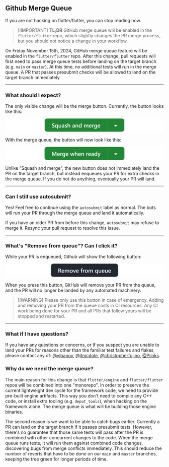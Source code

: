 ## Github Merge Queue

If you are not hacking on flutter/flutter, you can stop reading now.

> [!IMPORTANT] **TL;DR** GitHub merge queue will be enabled in the
> `flutter/flutter` repo, which slightly changes the PR merge process, but you
> should not notice a change in your workflow.

On Friday November 15th, 2024, GitHub merge queue feature will be enabled in the
`flutter/flutter` repo. After this change, pull requests will first need to pass
merge queue tests before landing on the target branch (e.g. `main` or `master`).
At this time, no additional tests will run in the merge queue. A PR that passes
presubmit checks will be allowed to land on the target branch immediately.

______________________________________________________________________

### What should I expect?

The only visible change will be the merge button. Currently, the button looks
like this:

![Squash and merge button](https://github.com/flutter/assets-for-api-docs/blob/main/assets/wiki/squash_merge.png)

With the merge queue, the button will now look like this:

![Merge when ready button](https://github.com/flutter/assets-for-api-docs/blob/main/assets/wiki/merge_ready.png)

Unlike "Squash and merge", the new button does not immediately land the PR on
the target branch, but instead enqueues your PR for extra checks in the merge
queue. If you do not do anything, eventually your PR will land.

______________________________________________________________________

### Can I still use autosubmit?

Yes! Feel free to continue using the `autosubmit` label as normal. The bots will
run your PR through the merge queue and land it automatically.

If you have an older PR from before this change, `autosubmit` may refuse to
merge it. Resync your pull request to resolve this issue.

______________________________________________________________________

### What's "Remove from queue"? Can I click it?

While your PR is enqueued, Github will show the following button:

![Remove from queue button](https://github.com/flutter/assets-for-api-docs/blob/main/assets/wiki/remove_queue.png)

When you press this button, GitHub will remove your PR from the queue, and the
PR will no longer be landed by any automated machinery.

> [!WARNING] Please only use this button in case of emergency. Adding and
> removing your PR from the queue costs in CI resources. Any CI work being done
> for your PR and all PRs that follow yours will be stopped and restarted.

______________________________________________________________________

### What if I have questions?

If you have any questions or concerns, or If you suspect you are unable to land
your PRs for reasons other than the familiar test failures and flakes, please
contact any of: [@yjbanov](https://github.com/yjbanov),
[@jtmcdole](https://github.com/jtmcdole),
[@christopherfujino](https://github.com/christopherfujino),
[@Piinks](https://github.com/piinks).

### Why do we need the merge queue?

The main reason for this change is that `flutter/engine` and `flutter/flutter`
repos will be combined into one "monorepo". In order to preserve the current
lightweight dev cycle for the framework code, we need to provide pre-built
engine artifacts. This way you don't need to compile any C++ code, or install
extra tooling (e.g. `depot_tools`), when hacking on the framework alone. The
merge queue is what will be building those engine binaries.

The second reason is we want to be able to catch bugs earlier. Currently a PR
can land on the target branch if it passes presubmit tests. However, there's no
guarantee that those same tests will pass after the PR is combined with other
concurrent changes to the code. When the merge queue runs tests, it will run
them against combined code changes, discovering bugs from merge conflicts
immediately. This should reduce the number of reverts that have to be done on
our `main` and `master` branches, keeping the tree green for longer periods of
time.
